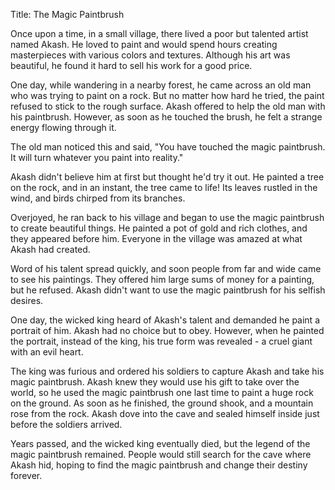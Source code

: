 Title: The Magic Paintbrush

Once upon a time, in a small village, there lived a poor but talented artist named Akash. He loved to paint and would spend hours creating masterpieces with various colors and textures. Although his art was beautiful, he found it hard to sell his work for a good price.

One day, while wandering in a nearby forest, he came across an old man who was trying to paint on a rock. But no matter how hard he tried, the paint refused to stick to the rough surface. Akash offered to help the old man with his paintbrush. However, as soon as he touched the brush, he felt a strange energy flowing through it.

The old man noticed this and said, "You have touched the magic paintbrush. It will turn whatever you paint into reality."

Akash didn't believe him at first but thought he'd try it out. He painted a tree on the rock, and in an instant, the tree came to life! Its leaves rustled in the wind, and birds chirped from its branches.

Overjoyed, he ran back to his village and began to use the magic paintbrush to create beautiful things. He painted a pot of gold and rich clothes, and they appeared before him. Everyone in the village was amazed at what Akash had created.

Word of his talent spread quickly, and soon people from far and wide came to see his paintings. They offered him large sums of money for a painting, but he refused. Akash didn't want to use the magic paintbrush for his selfish desires.

One day, the wicked king heard of Akash's talent and demanded he paint a portrait of him. Akash had no choice but to obey. However, when he painted the portrait, instead of the king, his true form was revealed - a cruel giant with an evil heart.

The king was furious and ordered his soldiers to capture Akash and take his magic paintbrush. Akash knew they would use his gift to take over the world, so he used the magic paintbrush one last time to paint a huge rock on the ground. As soon as he finished, the ground shook, and a mountain rose from the rock. Akash dove into the cave and sealed himself inside just before the soldiers arrived.

Years passed, and the wicked king eventually died, but the legend of the magic paintbrush remained. People would still search for the cave where Akash hid, hoping to find the magic paintbrush and change their destiny forever.